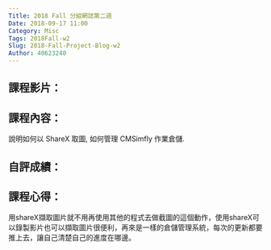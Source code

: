 ```yaml
---
Title: 2018 Fall 分組網誌第二週
Date: 2018-09-17 11:00
Category: Misc
Tags: 2018Fall-w2
Slug: 2018-Fall-Project-Blog-w2
Author: 40623240
---
```




<!-- PELICAN_END_SUMMARY -->

課程影片：
----

課程內容：
----
說明如何以 ShareX 取圖, 如何管理 CMSimfly 作業倉儲.

自評成績：
----

課程心得：
----
用shareX擷取圖片就不用再使用其他的程式去做截圖的這個動作，使用shareX可以錄製影片也可以擷取圖片很便利，再來是一樣的倉儲管理系統，每次的更新都要推上去，讓自己清楚自己的進度在哪邊。

